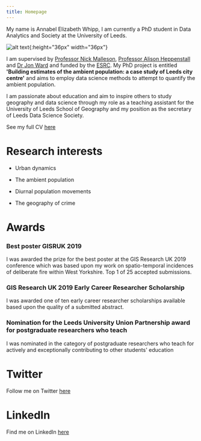 ```yaml
---
title: Homepage
---
```


My name is Annabel Elizabeth Whipp, I am currently a PhD student in Data Analytics and Society at the University of Leeds.


![alt text](https://annabelelizabethwhipp.github.io/IMG_5412.JPG "Picture"){:height="36px" width="36px"}


I am supervised by [Professor Nick Malleson](http://nickmalleson.co.uk), [Professor Alison Heppenstall](https://www.turing.ac.uk/people/researchers/alison-heppenstall) and [Dr Jon Ward](http://www1.maths.leeds.ac.uk/~jaward/) and funded by the [ESRC](http://www.esrc.ac.uk). My PhD project is entitled **'Building estimates of the ambient population: a case study of Leeds city centre'** and aims to employ data science methods to attempt to quantify the ambient population. 

I am passionate about education and aim to inspire others to study geography and data science through my role as a teaching assistant for the University of Leeds School of Geography and my position as the secretary of Leeds Data Science Society.

See my full CV [here](annabelelizabethwhipp.github.io/Profile.pdf)


# Research interests

- Urban dynamics

- The ambient population

- Diurnal population movements

- The geography of crime 


# Awards

### Best poster GISRUK 2019

I was awarded the prize for the best poster at the GIS Research UK 2019 conference which was based upon my work on spatio-temporal incidences of deliberate fire within West Yorkshire. Top 1 of 25 accepted submissions.


### GIS Research UK 2019 Early Career Researcher Scholarship

I was awarded one of ten early career researcher scholarships available based upon the quality of a submitted abstract.


### Nomination for the Leeds University Union Partnership award for postgraduate researchers who teach

I was nominated in the category of postgraduate researchers who teach for actively and exceptionally contributing to other students' education


# Twitter

Follow me on Twitter [here](https://twitter.com/AnnabelWhipp)

# LinkedIn

Find me on LinkedIn [here](https://uk.linkedin.com/in/annabel-whipp-82ab00183)

